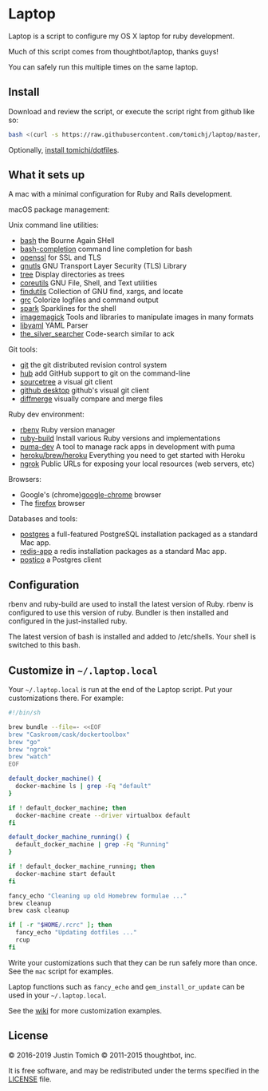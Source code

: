 Laptop
======

Laptop is a script to configure my OS X laptop for ruby development.

Much of this script comes from thoughtbot/laptop, thanks guys!

You can safely run this multiple times on the same laptop.


Install
-------

Download and review the script, or execute the script right from github like so:

```sh
bash <(curl -s https://raw.githubusercontent.com/tomichj/laptop/master/mac)
```

Optionally, [install tomichj/dotfiles][dotfiles].

[dotfiles]: https://github.com/tomichj/dotfiles#install


What it sets up
---------------

A mac with a minimal configuration for Ruby and Rails development. 


macOS package management:

[Homebrew]: http://brew.sh/

Unix command line utilities:
* [bash] the Bourne Again SHell
* [bash-completion] command line completion for bash 
* [openssl] for SSL and TLS
* [gnutls] GNU Transport Layer Security (TLS) Library
* [tree] Display directories as trees
* [coreutils] GNU File, Shell, and Text utilities
* [findutils] Collection of GNU find, xargs, and locate
* [grc] Colorize logfiles and command output
* [spark] Sparklines for the shell
* [imagemagick] Tools and libraries to manipulate images in many formats
* [libyaml] YAML Parser
* [the_silver_searcher] Code-search similar to ack

[bash]: https://www.gnu.org/software/bash/
[bash-completion]: https://davidalger.com/posts/bash-completion-on-os-x-with-brew/
[openssl]: https://www.openssl.org/
[gnutls]: https://gnutls.org/
[tree]: http://mama.indstate.edu/users/ice/tree/
[coreutils]: https://www.gnu.org/software/coreutils
[findutils]: https://www.gnu.org/software/findutils/
[grc]: https://korpus.juls.savba.sk/~garabik/software/grc.html
[spark]: https://zachholman.com/spark/
[imagemagick]: https://www.imagemagick.org/
[libyaml]: https://github.com/yaml/libyaml
[the_silver_searcher]: https://github.com/ggreer/the_silver_searcher

Git tools:
* [git] the git distributed revision control system
* [hub] add GitHub support to git on the command-line
* [sourcetree] a visual git client
* [github desktop] github's visual git client
* [diffmerge] visually compare and merge files 

[git]: https://git-scm.com
[hub]: https://hub.github.com/
[sourcetree]: https://www.sourcetreeapp.com/
[github desktop]: https://desktop.github.com/
[diffmerge]: https://www.sourcegear.com/diffmerge/

Ruby dev environment:
* [rbenv] Ruby version manager
* [ruby-build] Install various Ruby versions and implementations
* [puma-dev] A tool to manage rack apps in development with puma
* [heroku/brew/heroku] Everything you need to get started with Heroku
* [ngrok] Public URLs for exposing your local resources (web servers, etc)

[rbenv]: https://github.com/rbenv/rbenv#readme
[ruby-build]: https://github.com/rbenv/ruby-build
[puma-dev]: https://github.com/puma/puma-dev
[heroku/brew/heroku]: https://cli.heroku.com
[ngrok]: https://ngrok.com/

Browsers:
* Google's (chrome)[google-chrome] browser
* The [firefox] browser

[google-chrome]: https://www.google.com/chrome/
[firefox]: https://www.mozilla.org/firefox/

Databases and tools:
* [postgres] a full-featured PostgreSQL installation packaged as a standard Mac app.
* [redis-app] a redis installation packages as a standard Mac app.
* [postico] a Postgres client 

[postgres]: https://postgresapp.com/
[redis-app]: https://jpadilla.github.io/redisapp/
[postico]: https://eggerapps.at/postico/


Configuration
-------------
rbenv and ruby-build are used to install the latest version of Ruby.
rbenv is configured to use this version of ruby.
Bundler is then installed and configured in the just-installed ruby.

The latest version of bash is installed and added to /etc/shells.
Your shell is switched to this bash.


Customize in `~/.laptop.local`
------------------------------

Your `~/.laptop.local` is run at the end of the Laptop script.
Put your customizations there.
For example:

```sh
#!/bin/sh

brew bundle --file=- <<EOF
brew "Caskroom/cask/dockertoolbox"
brew "go"
brew "ngrok"
brew "watch"
EOF

default_docker_machine() {
  docker-machine ls | grep -Fq "default"
}

if ! default_docker_machine; then
  docker-machine create --driver virtualbox default
fi

default_docker_machine_running() {
  default_docker_machine | grep -Fq "Running"
}

if ! default_docker_machine_running; then
  docker-machine start default
fi

fancy_echo "Cleaning up old Homebrew formulae ..."
brew cleanup
brew cask cleanup

if [ -r "$HOME/.rcrc" ]; then
  fancy_echo "Updating dotfiles ..."
  rcup
fi
```

Write your customizations such that they can be run safely more than once.
See the `mac` script for examples.

Laptop functions such as `fancy_echo` and
`gem_install_or_update`
can be used in your `~/.laptop.local`.

See the [wiki](https://github.com/thoughtbot/laptop/wiki)
for more customization examples.


License
-------
© 2016-2019 Justin Tomich
© 2011-2015 thoughtbot, inc.

It is free software, 
and may be redistributed under the terms specified in the [LICENSE] file.

[LICENSE]: LICENSE

